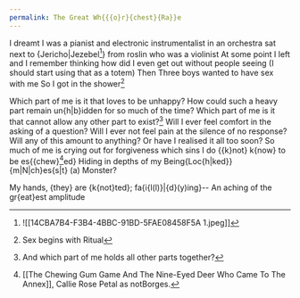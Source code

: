 ```yaml
---
permalink: The Great Wh{{{o}r}{chest}{Ra}}e
---
```

I dreamt I was a pianist and electronic instrumentalist in an orchestra sat next to {Jericho|Jezebel[^J]} from roslin who was a violinist 
At some point I left and I remember thinking how did I even get out without people seeing 
(I should start using that as a totem)
Then Three boys wanted to have sex with me 
So I got in the shower[^ritual] 


Which part of me is it that loves to be unhappy? 
How could such a heavy part remain un{h|b}idden for so much of the time? 
Which part of me is it that cannot allow any other part to exist?[^hold] 
Will I ever feel comfort in the asking of a question? Will I ever not feel pain at the silence of no response? 
Will any of this amount to anything? Or have I realised it all too soon? 
So much of me is crying out for forgiveness 
which sins I do {{k}not} k{now} to be es{{chew}[^c]ed} 
Hiding in depths of my Being{Loc{h|ked}}{m|N|ch}es{s|t} (a) Monster?

My hands, {they} are {k{not}ted}; 
fa{i{l(l)}|{d}(y)ing}--
An aching of the gr{eat}est amplitude

[^hold]: And which part of me holds all other parts together? 
[^ritual]: Sex begins with Ritual[^sex]
[^sex]: Sex =(/)= Ritual
[^J]: ![[14CBA7B4-F3B4-4BBC-91BD-5FAE08458F5A 1.jpeg]]
[^c]: [[The Chewing Gum Game And The Nine-Eyed Deer Who Came To The Annex]], Callie Rose Petal as notBorges. 